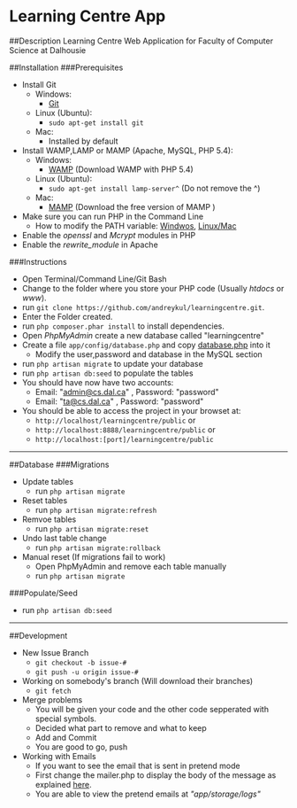 Learning Centre App
==============

##Description
Learning Centre Web Application for Faculty of Computer Science at Dalhousie

##Installation
###Prerequisites

* Install Git
	* Windows:
		* [Git](http://git-scm.com/downloads)
	* Linux (Ubuntu):
		* `sudo apt-get install git`
	* Mac:
		* Installed by default
* Install WAMP,LAMP or MAMP (Apache, MySQL, PHP 5.4):
	* Windows:
		* [WAMP](http://www.wampserver.com/en) (Download WAMP with PHP 5.4)
	* Linux (Ubuntu):
		* `sudo apt-get install lamp-server^` (Do not remove the ^)
	* Mac:
		* [MAMP](http://www.mamp.info/en/index.html) (Download the free version of MAMP )
* Make sure you can run PHP in the Command Line 
	* How to modify the PATH variable: [Windwos](http://www.itechtalk.com/thread3595.html), [Linux/Mac](http://www.cyberciti.biz/faq/unix-linux-adding-path/)
* Enable the _openssl_ and _Mcrypt_ modules in PHP
* Enable the *rewrite_module* in Apache

###Instructions
* Open Terminal/Command Line/Git Bash
* Change to the folder where you store your PHP code (Usually _htdocs_ or _www_).
* run `git clone https://github.com/andreykul/learningcentre.git`.
* Enter the Folder created.
* run `php composer.phar install` to install dependencies. 
* Open _PhpMyAdmin_ create a new database called "learningcentre"
* Create a file `app/config/database.php` and copy [database.php](https://raw.github.com/laravel/laravel/master/app/config/database.php) into it
	* Modify the user,password and database in the MySQL section
* run `php artisan migrate` to update your database
* run `php artisan db:seed` to populate the tables
* You should have now have two accounts:
  * Email: "admin@cs.dal.ca" , Password: "password"
  * Email: "ta@cs.dal.ca" , Password: "password"
* You should be able to access the project in your browset at:
	* `http://localhost/learningcentre/public` or
	* `http://localhost:8888/learningcentre/public` or
	* `http://localhost:[port]/learningcentre/public`

---

##Database
###Migrations
* Update tables
	* run `php artisan migrate`
* Reset tables
	* run `php artisan migrate:refresh`
* Remvoe tables
	* run `php artisan migrate:reset`
* Undo last table change
	* run `php artisan migrate:rollback`
* Manual reset (If migrations fail to work)
	* Open PhpMyAdmin and remove each table manually
	* run `php artisan migrate`
	
###Populate/Seed
* run `php artisan db:seed`

---

##Development
* New Issue Branch
	* `git checkout -b issue-#`
	* `git push -u origin issue-#`
* Working on somebody's branch (Will download their branches)
	* `git fetch`
* Merge problems
	* You will be given your code and the other code sepperated with special symbols.
	* Decided what part to remove and what to keep
	* Add and Commit
	* You are good to go, push
* Working with Emails
	* If you want to see the email that is sent in pretend mode
	* First change the mailer.php to display the body of the message as explained [here](http://stackoverflow.com/a/19734702/2394104).
	* You are able to view the pretend emails at _"app/storage/logs"_